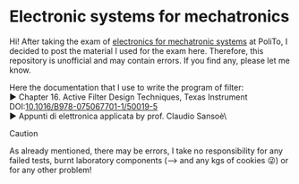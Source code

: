 # Electronic systems for mechatronics
Hi! After taking the exam of [electronics for mechatronic systems](https://didattica.polito.it/pls/portal30/gap.pkg_guide.viewGap?p_cod_ins=01PDFYP&p_a_acc=2026&p_header=S&p_lang=IT&multi=N) at PoliTo, I decided to post the material I used for the exam here.  Therefore, this repository is unofficial and may contain errors. If you find any, please let me know.

Here the documentation that I use to write the program of filter:\
► Chapter 16. Active Filter Design Techniques, Texas Instrument DOI:[10.1016/B978-075067701-1/50019-5](http://dx.doi.org/10.1016/B978-075067701-1/50019-5)\
► Appunti di elettronica applicata by prof. Claudio Sansoè\

> [!CAUTION]
> As already mentioned, there may be errors, I take no responsibility for any failed tests, burnt laboratory components (--> and any kgs of cookies 😜) or for any other problem!
